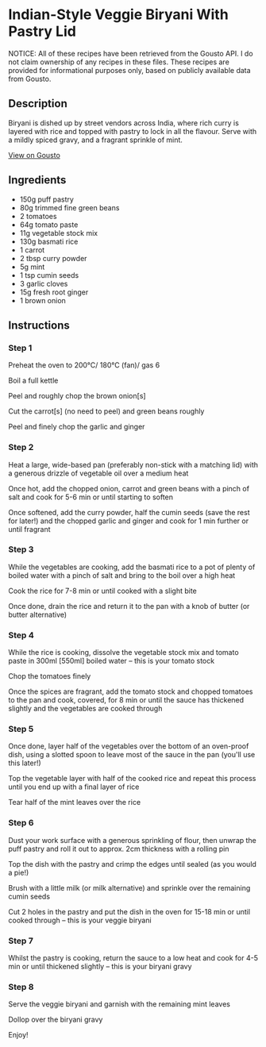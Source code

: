 # Indian-Style Veggie Biryani With Pastry Lid

NOTICE: All of these recipes have been retrieved from the Gousto API. I do not claim ownership of any recipes in these files. These recipes are provided for informational purposes only, based on publicly available data from Gousto.

## Description

Biryani is dished up by street vendors across India, where rich curry is layered with rice and topped with pastry to lock in all the flavour. Serve with a mildly spiced gravy, and a fragrant sprinkle of mint.

[View on Gousto](https://www.gousto.co.uk/recipes/cookbook/indian-style-veggie-biryani-with-pastry-lid)

## Ingredients

- 150g puff pastry
- 80g trimmed fine green beans
- 2 tomatoes
- 64g tomato paste
- 11g vegetable stock mix
- 130g basmati rice
- 1 carrot
- 2 tbsp curry powder
- 5g mint
- 1 tsp cumin seeds
- 3 garlic cloves
- 15g fresh root ginger
- 1 brown onion

## Instructions


### Step 1

Preheat the oven to 200°C/ 180°C (fan)/ gas 6

Boil a full kettle

Peel and roughly chop the brown onion<span class="text-danger">[s]</span>

Cut the carrot<span class="text-danger">[s]</span> (no need to peel) and green beans roughly

Peel and finely chop the garlic and ginger


### Step 2

Heat a large, wide-based pan (preferably non-stick with a matching lid) with a generous drizzle of vegetable oil over a medium heat

Once hot, add the chopped onion, carrot and green beans with a pinch of salt and cook for 5-6 min or until starting to soften

Once softened, add the curry powder, half the cumin seeds (save the rest for later!) and the chopped garlic and ginger and cook for 1 min further or until fragrant


### Step 3

While the vegetables are cooking, add the basmati rice to a pot of plenty of boiled water with a pinch of salt and bring to the boil over a high heat

Cook the rice for 7-8 min or until cooked with a slight bite

Once done, drain the rice and return it to the pan with a knob of butter (or butter alternative)


### Step 4

While the rice is cooking, dissolve the vegetable stock mix and tomato paste in 300ml <span class="text-danger">[550ml]</span> boiled water – this is your tomato stock

Chop the tomatoes finely

Once the spices are fragrant, add the tomato stock and chopped tomatoes to the pan and cook, covered, for 8 min or until the sauce has thickened slightly and the vegetables are cooked through


### Step 5

Once done, layer half of the vegetables over the bottom of an oven-proof dish, using a slotted spoon to leave most of the sauce in the pan (you'll use this later!)

Top the vegetable layer with half of the cooked rice and repeat this process until you end up with a final layer of rice

Tear half of the mint leaves over the rice


### Step 6

Dust your work surface with a generous sprinkling of flour, then unwrap the puff pastry and roll it out to approx. 2cm thickness with a rolling pin

Top the dish with the pastry and crimp the edges until sealed (as you would a pie!)

Brush with a little milk (or milk alternative) and sprinkle over the remaining cumin seeds

Cut 2 holes in the pastry and put the dish in the oven for 15-18 min or until cooked through – this is your veggie biryani


### Step 7

Whilst the pastry is cooking, return the sauce to a low heat and cook for 4-5 min or until thickened slightly – this is your biryani gravy

### Step 8

Serve the veggie biryani and garnish with the remaining mint leaves

Dollop over the biryani gravy

Enjoy!

